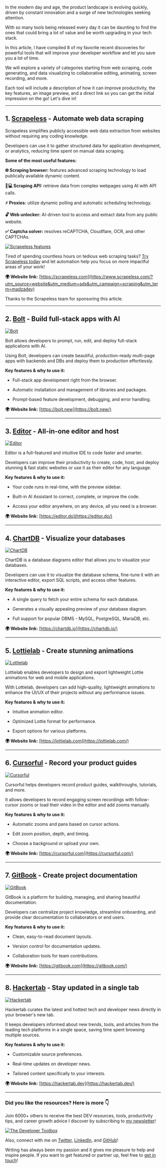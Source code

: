 In the modern day and age, the product landscape is evolving quickly, driven by constant innovation and a surge of new technologies seeking attention.

With so many tools being released every day it can be daunting to find the ones that could bring a lot of value and be worth upgrading in your tech stack.

In this article, I have compiled 8 of my favorite recent discoveries for powerful tools that will improve your developer workflow and let you save you a lot of time.

We will explore a variety of categories starting from web scraping, code generating, and data visualizing to collaborative editing, animating, screen recording, and more.

Each tool will include a description of how it can improve productivity, the key features, an image preview, and a direct link so you can get the initial impression on the go! Let's dive in!

___

## [](https://dev.to/madza/8-modern-developer-tools-that-will-10x-your-productivity-43gk?context=digest#1-scrapeless-automate-web-data-scraping)1\. [Scrapeless](https://www.scrapeless.com/?utm_source=website&utm_medium=ads&utm_campaign=scraping&utm_term=madzadev) - Automate web data scraping

Scrapeless simplifies publicly accessible web data extraction from websites without requiring any coding knowledge.

Developers can use it to gather structured data for application development, or analytics, reducing time spent on manual data scraping.

**Some of the most useful features:**

**🌐 Scraping browser:** features advanced scraping technology to load publically available dynamic content.

**👨💻 Scraping API:** retrieve data from complex webpages using AI with API calls.

**⚡ Proxies:** utilize dynamic polling and automatic scheduling technology.

**🔓 Web unlocker:** AI-driven tool to access and extract data from any public website.

**✅ Captcha solver:** resolves reCAPTCHA, Cloudflare, OCR, and other CAPTCHAs.

[![Scrapeless features](https://media2.dev.to/dynamic/image/width=800%2Cheight=%2Cfit=scale-down%2Cgravity=auto%2Cformat=auto/https%3A%2F%2Fcdn.hashnode.com%2Fres%2Fhashnode%2Fimage%2Fupload%2Fv1735970237971%2F3b418cbc-77bd-462e-a4ba-ed12ce3226d1.png)](https://media2.dev.to/dynamic/image/width=800%2Cheight=%2Cfit=scale-down%2Cgravity=auto%2Cformat=auto/https%3A%2F%2Fcdn.hashnode.com%2Fres%2Fhashnode%2Fimage%2Fupload%2Fv1735970237971%2F3b418cbc-77bd-462e-a4ba-ed12ce3226d1.png)

Tired of spending countless hours on tedious web scraping tasks? [Try Scrapeless today](https://www.scrapeless.com/?utm_source=website&utm_medium=ads&utm_campaign=scraping&utm_term=madzadev) and let automation help you focus on more impactful areas of your work!

**🌍 Website link:** [https://scrapeless.com](https://www.scrapeless.com/?utm_source=website&utm_medium=ads&utm_campaign=scraping&utm_term=madzadev)

Thanks to the Scrapeless team for sponsoring this article.

___

## [](https://dev.to/madza/8-modern-developer-tools-that-will-10x-your-productivity-43gk?context=digest#2-bolt-build-fullstack-apps-with-ai)2\. [Bolt](https://bolt.new/) - Build full-stack apps with AI

[![Bolt](https://media2.dev.to/dynamic/image/width=800%2Cheight=%2Cfit=scale-down%2Cgravity=auto%2Cformat=auto/https%3A%2F%2Fdev-to-uploads.s3.amazonaws.com%2Fuploads%2Farticles%2Flabwb4h8of4ku395hyix.png)](https://media2.dev.to/dynamic/image/width=800%2Cheight=%2Cfit=scale-down%2Cgravity=auto%2Cformat=auto/https%3A%2F%2Fdev-to-uploads.s3.amazonaws.com%2Fuploads%2Farticles%2Flabwb4h8of4ku395hyix.png)

Bolt allows developers to prompt, run, edit, and deploy full-stack applications with AI.

Using Bolt, developers can create beautiful, production-ready multi-page apps with backends and DBs and deploy them to production effortlessly.

**Key features & why to use it:**

-   Full-stack app development right from the browser.
    
-   Automatic installation and management of libraries and packages.
    
-   Prompt-based feature development, debugging, and error handling.
    

**🌍 Website link:** [https://bolt.new](https://bolt.new/)

___

## [](https://dev.to/madza/8-modern-developer-tools-that-will-10x-your-productivity-43gk?context=digest#3-editor-allinone-editor-and-host)3\. [Editor](https://editor.do/) - All-in-one editor and host

[![Editor](https://media2.dev.to/dynamic/image/width=800%2Cheight=%2Cfit=scale-down%2Cgravity=auto%2Cformat=auto/https%3A%2F%2Fdev-to-uploads.s3.amazonaws.com%2Fuploads%2Farticles%2F6fj59bu8bd2gq2xh3s2r.png)](https://media2.dev.to/dynamic/image/width=800%2Cheight=%2Cfit=scale-down%2Cgravity=auto%2Cformat=auto/https%3A%2F%2Fdev-to-uploads.s3.amazonaws.com%2Fuploads%2Farticles%2F6fj59bu8bd2gq2xh3s2r.png)

Editor is a full-featured and intuitive IDE to code faster and smarter.

Developers can improve their productivity to create, code, host, and deploy stunning & fast static websites or use it as their editor for any language.

**Key features & why to use it:**

-   Your code runs in real-time, with the preview sidebar.
    
-   Built-in AI Assistant to correct, complete, or improve the code.
    
-   Access your editor anywhere, on any device, all you need is a browser.
    

**🌍 Website link:** [https://editor.do](https://editor.do/)

___

## [](https://dev.to/madza/8-modern-developer-tools-that-will-10x-your-productivity-43gk?context=digest#4-chartdb-visualize-your-databases)4\. [ChartDB](https://chartdb.io/) - Visualize your databases

[![ChartDB](https://media2.dev.to/dynamic/image/width=800%2Cheight=%2Cfit=scale-down%2Cgravity=auto%2Cformat=auto/https%3A%2F%2Fdev-to-uploads.s3.amazonaws.com%2Fuploads%2Farticles%2Fw3x8c0uvugsaoye9b4nx.png)](https://media2.dev.to/dynamic/image/width=800%2Cheight=%2Cfit=scale-down%2Cgravity=auto%2Cformat=auto/https%3A%2F%2Fdev-to-uploads.s3.amazonaws.com%2Fuploads%2Farticles%2Fw3x8c0uvugsaoye9b4nx.png)

ChartDB is a database diagrams editor that allows you to visualize your databases.

Developers can use it to visualize the database schema, fine-tune it with an interactive editor, export SQL scripts, and access other features.

**Key features & why to use it:**

-   A single query to fetch your entire schema for each database.
    
-   Generates a visually appealing preview of your database diagram.
    
-   Full support for popular DBMS - MySQL, PostgreSQL, MariaDB, etc.
    

**🌍 Website link:** [https://chartdb.io](https://chartdb.io/)

___

## [](https://dev.to/madza/8-modern-developer-tools-that-will-10x-your-productivity-43gk?context=digest#5-lottielab-create-stunning-animations)5\. [Lottielab](https://lottielab.com/) - Create stunning animations

[![Lottielab](https://media2.dev.to/dynamic/image/width=800%2Cheight=%2Cfit=scale-down%2Cgravity=auto%2Cformat=auto/https%3A%2F%2Fdev-to-uploads.s3.amazonaws.com%2Fuploads%2Farticles%2Fdqno9cb6n9oo34nwskt5.png)](https://media2.dev.to/dynamic/image/width=800%2Cheight=%2Cfit=scale-down%2Cgravity=auto%2Cformat=auto/https%3A%2F%2Fdev-to-uploads.s3.amazonaws.com%2Fuploads%2Farticles%2Fdqno9cb6n9oo34nwskt5.png)

Lottielab enables developers to design and export lightweight Lottie animations for web and mobile applications.

With Lottielab, developers can add high-quality, lightweight animations to enhance the UI/UX of their projects without any performance issues.

**Key features & why to use it:**

-   Intuitive animation editor.
    
-   Optimized Lottie format for performance.
    
-   Export options for various platforms.
    

**🌍 Website link:** [https://lottielab.com](https://lottielab.com/)

___

## [](https://dev.to/madza/8-modern-developer-tools-that-will-10x-your-productivity-43gk?context=digest#6-cursorful-record-your-product-guides)6\. [Cursorful](https://cursorful.com/) - Record your product guides

[![Cursorful](https://media2.dev.to/dynamic/image/width=800%2Cheight=%2Cfit=scale-down%2Cgravity=auto%2Cformat=auto/https%3A%2F%2Fdev-to-uploads.s3.amazonaws.com%2Fuploads%2Farticles%2Fgjahtw5xpg9bnpy27y6g.png)](https://media2.dev.to/dynamic/image/width=800%2Cheight=%2Cfit=scale-down%2Cgravity=auto%2Cformat=auto/https%3A%2F%2Fdev-to-uploads.s3.amazonaws.com%2Fuploads%2Farticles%2Fgjahtw5xpg9bnpy27y6g.png)

Cursorful helps developers record product guides, walkthroughs, tutorials, and more.

It allows developers to record engaging screen recordings with follow-cursor zooms or load their video in the editor and add zooms manually.

**Key features & why to use it:**

-   Automatic zooms and pans based on cursor actions.
    
-   Edit zoom position, depth, and timing.
    
-   Choose a background or upload your own.
    

**🌍 Website link:** [https://cursorful.com](https://cursorful.com/)

___

## [](https://dev.to/madza/8-modern-developer-tools-that-will-10x-your-productivity-43gk?context=digest#7-gitbook-create-project-documentation)7\. [GitBook](https://gitbook.com/) - Create project documentation

[![GitBook](https://media2.dev.to/dynamic/image/width=800%2Cheight=%2Cfit=scale-down%2Cgravity=auto%2Cformat=auto/https%3A%2F%2Fdev-to-uploads.s3.amazonaws.com%2Fuploads%2Farticles%2Fer5vlpkw76lk9u8w647k.png)](https://media2.dev.to/dynamic/image/width=800%2Cheight=%2Cfit=scale-down%2Cgravity=auto%2Cformat=auto/https%3A%2F%2Fdev-to-uploads.s3.amazonaws.com%2Fuploads%2Farticles%2Fer5vlpkw76lk9u8w647k.png)

GitBook is a platform for building, managing, and sharing beautiful documentation.

Developers can centralize project knowledge, streamline onboarding, and provide clear documentation to collaborators or end users.

**Key features & why to use it:**

-   Clean, easy-to-read document layouts.
    
-   Version control for documentation updates.
    
-   Collaboration tools for team contributions.
    

**🌍 Website link:** [https://gitbook.com](https://gitbook.com/)

___

## [](https://dev.to/madza/8-modern-developer-tools-that-will-10x-your-productivity-43gk?context=digest#8-hackertab-stay-updated-in-a-single-tab)8\. [Hackertab](https://hackertab.dev/) - Stay updated in a single tab

[![Hackertab](https://media2.dev.to/dynamic/image/width=800%2Cheight=%2Cfit=scale-down%2Cgravity=auto%2Cformat=auto/https%3A%2F%2Fdev-to-uploads.s3.amazonaws.com%2Fuploads%2Farticles%2Fojgaenoo3rzt586gazdo.png)](https://media2.dev.to/dynamic/image/width=800%2Cheight=%2Cfit=scale-down%2Cgravity=auto%2Cformat=auto/https%3A%2F%2Fdev-to-uploads.s3.amazonaws.com%2Fuploads%2Farticles%2Fojgaenoo3rzt586gazdo.png)

Hackertab curates the latest and hottest tech and developer news directly in your browser's new tab.

It keeps developers informed about new trends, tools, and articles from the leading tech platforms in a single space, saving time spent browsing multiple sources.

**Key features & why to use it:**

-   Customizable source preferences.
    
-   Real-time updates on developer news.
    
-   Tailored content specifically to your interests.
    

**🌍 Website link:** [https://hackertab.dev](https://hackertab.dev/)

___

### [](https://dev.to/madza/8-modern-developer-tools-that-will-10x-your-productivity-43gk?context=digest#did-you-like-the-resources-here-is-more)Did you like the resources? Here is more 👇

Join 6000+ others to receive the best DEV resources, tools, productivity tips, and career growth advice I discover by subscribing to [my newsletter](https://madzadev.substack.com/)!

[![The Developer Toolbox](https://media2.dev.to/dynamic/image/width=800%2Cheight=%2Cfit=scale-down%2Cgravity=auto%2Cformat=auto/https%3A%2F%2Fdev-to-uploads.s3.amazonaws.com%2Fuploads%2Farticles%2F5nb15k9rlvy91bc7yd4c.png)](https://madzadev.substack.com/)

Also, connect with me on [Twitter](https://twitter.com/madzadev), [LinkedIn](https://www.linkedin.com/in/madzadev/), and [GitHub](https://github.com/madzadev)!

Writing has always been my passion and it gives me pleasure to help and inspire people. If you want to get featured or partner up, feel free to [get in touch](https://www.madza.dev/contact)!